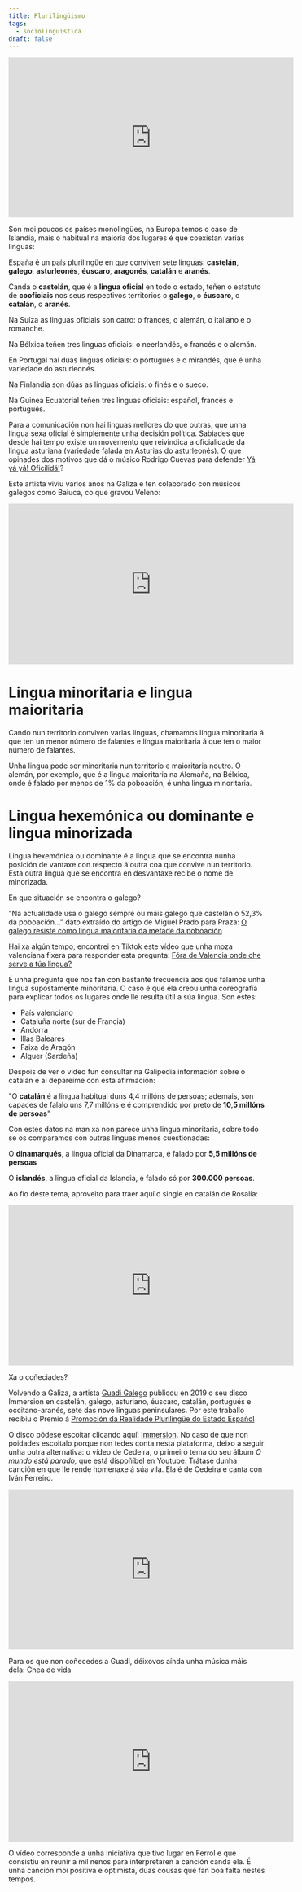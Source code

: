 ```yaml
---
title: Plurilingüismo
tags:
  - sociolinguistica
draft: false
---
```

<iframe width="560" height="315" src="https://www.youtube.com/embed/Gd9wSXraYaM" title="YouTube video player" frameborder="0" allow="accelerometer; autoplay; clipboard-write; encrypted-media; gyroscope; picture-in-picture" allowfullscreen></iframe>

Son moi poucos os países monolingües, na Europa temos o caso de Islandia, mais o habitual na maioría dos lugares é que coexistan varias linguas:

España é un país plurilingüe en que conviven sete linguas: **castelán**, **galego**, **asturleonés**, **éuscaro**, **aragonés**, **catalán** e **aranés**.

Canda o **castelán**, que é a **lingua oficial** en todo o estado, teñen o estatuto de **cooficiais** nos seus respectivos territorios o **galego**, o **éuscaro**, o **catalán**, o **aranés**.

Na Suíza as linguas oficiais son catro: o francés, o alemán, o italiano e o romanche.

Na Bélxica teñen tres linguas oficiais: o neerlandés, o francés e o alemán.

En Portugal hai dúas linguas oficiais: o portugués e o mirandés, que é unha variedade do asturleonés.

Na Finlandia son dúas as linguas oficiais: o finés e o sueco.

Na Guinea Ecuatorial teñen tres linguas oficiais: español, francés e portugués.

Para a comunicación non hai linguas mellores do que outras, que unha lingua sexa oficial é simplemente unha decisión política. Sabiades que desde hai tempo existe un movemento que reivindica a oficialidade da lingua asturiana (variedade falada en Asturias do asturleonés). O que opinades dos motivos que dá o músico Rodrigo Cuevas para defender [Yá yá yá! Oficilidá!](https://twitter.com/rodrigocuevasg/status/1448984608939335680)?

Este artista viviu varios anos na Galiza e ten colaborado con músicos galegos como Baiuca, co que gravou Veleno:

<iframe width="560" height="315" src="https://www.youtube.com/embed/I97z1hNnwMw" title="YouTube video player" frameborder="0" allow="accelerometer; autoplay; clipboard-write; encrypted-media; gyroscope; picture-in-picture" allowfullscreen></iframe>

# Lingua minoritaria e lingua maioritaria

Cando nun territorio conviven varias linguas, chamamos lingua minoritaria á que ten un menor número de falantes e lingua maioritaria á que ten o maior número de falantes.

Unha lingua pode ser minoritaria nun territorio e maioritaria noutro. O alemán, por exemplo, que é a lingua maioritaria na Alemaña, na Bélxica, onde é falado por menos de 1% da poboación, é unha lingua minoritaria.

# Lingua hexemónica ou dominante e lingua minorizada

Lingua hexemónica ou dominante é a lingua que se encontra nunha posición de vantaxe con respecto á outra coa que convive nun territorio. Esta outra lingua que se encontra en desvantaxe recibe o  nome de minorizada.

En que situación se encontra o galego?

"Na actualidade usa o galego sempre ou máis galego que castelán o 52,3% da poboación..." dato
extraído do artigo de Miguel Prado para Praza: [O galego resiste como lingua maioritaria da metade
da poboación](https://praza.gal/acontece/o-galego-resiste-como-lingua-maioritaria-da-metade-da-poboacion)

Hai xa algún tempo, encontrei en Tiktok este vídeo que unha moza valenciana fixera para responder esta pregunta:
[Fóra de Valencia onde che serve a túa lingua?](https://www.tiktok.com/@redeula_/video/6899137134800784642?lang=en)

É unha pregunta que nos fan con bastante frecuencia aos que falamos unha lingua supostamente minoritaria. O caso é que ela creou unha coreografía para explicar todos os lugares onde lle resulta útil a súa lingua. Son estes:

* País valenciano
* Cataluña norte (sur de Francia)
* Andorra
* Illas Baleares
* Faixa de Aragón
* Alguer (Sardeña)

Despois de ver o vídeo fun consultar na Galipedia información sobre o catalán e aí depareime con esta afirmación:

"O **catalán** é a lingua habitual duns 4,4 millóns de persoas; ademais, son capaces de falalo uns 7,7 millóns e é comprendido por preto de **10,5 millóns de persoas**"

Con estes datos na man xa non parece unha lingua minoritaria, sobre todo se os comparamos con outras linguas menos cuestionadas:

O **dinamarqués**, a lingua oficial da Dinamarca, é falado por **5,5 millóns de persoas**

O **islandés**, a lingua oficial da Islandia, é falado só por **300.000 persoas**.

Ao fío deste tema, aproveito para traer aquí o single en catalán de Rosalía:

<iframe width="560" height="315" src="https://www.youtube.com/embed/eQCpjOBJ5UQ" title="YouTube video player" frameborder="0" allow="accelerometer; autoplay; clipboard-write; encrypted-media; gyroscope; picture-in-picture" allowfullscreen></iframe>

Xa o coñeciades?

Volvendo a Galiza, a artista [Guadi Galego](https://gl.wikipedia.org/wiki/Guadi_Galego) publicou en 2019 o seu disco Immersion en castelán, galego, asturiano, éuscaro, catalán, portugués e occitano-aranés, sete das nove linguas peninsulares. Por este traballo recibiu o Premio á [Promoción da Realidade Plurilingüe do Estado Español](https://www.nosdiario.gal/articulo/cultura/guadi-galego-premio-promocion-da-realidade-plurilingue-estado-espanol/20191121112437087186.html)

O disco pódese escoitar clicando aquí: [Immersion](https://open.spotify.com/album/22govFGOMzXM7YcMu2ApBK?autoplay=true&v=L). No caso de que non poidades escoitalo porque non tedes conta nesta plataforma, deixo a seguir unha outra alternativa: o vídeo de Cedeira, o primeiro tema do seu álbum *O mundo está parado,* que está dispoñíbel en Youtube. Trátase dunha canción en que lle rende homenaxe á súa vila. Ela é de Cedeira e canta con Iván Ferreiro.

<iframe width="560" height="315" src="https://www.youtube.com/embed/XgTpsuk8zYo" title="YouTube video player" frameborder="0" allow="accelerometer; autoplay; clipboard-write; encrypted-media; gyroscope; picture-in-picture" allowfullscreen></iframe>

Para os que non coñecedes a Guadi, déixovos aínda unha música máis dela: Chea de vida

<iframe width="560" height="315" src="https://www.youtube.com/embed/6K8imYXul4c" title="YouTube video player" frameborder="0" allow="accelerometer; autoplay; clipboard-write; encrypted-media; gyroscope; picture-in-picture" allowfullscreen></iframe>

O vídeo corresponde a unha iniciativa que tivo lugar en Ferrol e que consistiu en reunir a mil nenos para interpretaren a canción canda ela. É unha canción moi positiva e optimista, dúas cousas que fan boa falta nestes tempos.